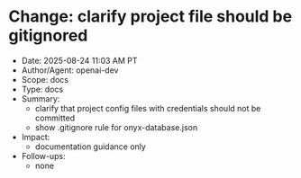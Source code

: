 # Change: clarify project file should be gitignored

- Date: 2025-08-24 11:03 AM PT
- Author/Agent: openai-dev
- Scope: docs
- Type: docs
- Summary:
  - clarify that project config files with credentials should not be committed
  - show .gitignore rule for onyx-database.json
- Impact:
  - documentation guidance only
- Follow-ups:
  - none
